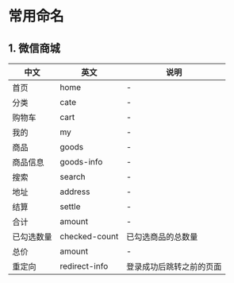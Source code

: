 # 常用命名

## 1. 微信商城

| 中文 | 英文 | 说明 |
| - | - | - |
| 首页 | home | - |
| 分类 | cate | - |
| 购物车 | cart | - |
| 我的 | my | - |
| 商品 | goods | - |
| 商品信息 | goods-info | - |
| 搜索 | search | - |
| 地址 | address | - |
| 结算 | settle | - |
| 合计 | amount | - |
| 已勾选数量 | checked-count | 已勾选商品的总数量 |
| 总价 | amount | - |
| 重定向 | redirect-info | 登录成功后跳转之前的页面 |